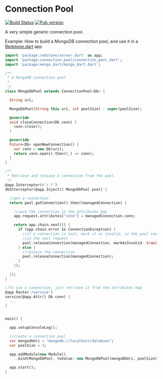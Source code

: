 # Connection Pool

[![Build Status](https://travis-ci.org/redstone-dart/connection_pool.svg?branch=master)](https://travis-ci.org/redstone-dart/connection_pool?branch=master)
[![Pub version](https://img.shields.io/pub/v/connection_pool.svg)](https://pub.dartlang.org/packages/connection_pool)

A very simple generic connection pool.

Example: How to build a MongoDB connection pool, and use it in a [Redstone.dart](http://luizmineo.github.io/redstone.dart) app

```dart
import 'package:redstone/server.dart' as app;
import 'package:connection_pool/connection_pool.dart';
import 'package:mongo_dart/mongo_dart.dart';

/**
 * A MongoDB connection pool
 *
 */
class MongoDbPool extends ConnectionPool<Db> {

  String uri;

  MongoDbPool(String this.uri, int poolSize) : super(poolSize);

  @override
  void closeConnection(Db conn) {
    conn.close();
  }

  @override
  Future<Db> openNewConnection() {
    var conn = new Db(uri);
    return conn.open().then((_) => conn);
  }
}

/**
 * Retrieve and release a connection from the pool.
 */
@app.Interceptor(r'/.*')
dbInterceptor(@app.Inject() MongoDbPool pool) {

  //get a connection
  return pool.getConnection().then((managedConnection) {

    //save the connection in the attributes map
    app.request.attributes["conn"] = managedConnection.conn;

    return app.chain.next(() {
      if (app.chain.error is ConnectionException) {
        //if a connection is lost, mark it as invalid, so the pool can reopen it
        //in the next request
        pool.releaseConnection(managedConnection, markAsInvalid: true);
      } else {
        //release the connection
        pool.releaseConnection(managedConnection);
      }
    });

  });
}

//To use a connection, just retrieve it from the attributes map
@app.Route('/service')
service(@app.Attr() Db conn) {
  ...
}


main() {

  app.setupConsoleLog();

  //create a connection pool
  var mongodbUri = "mongodb://localhost/database";
  var poolSize = 3;

  app.addModule(new Module()
    ..bind(MongoDbPool, toValue: new MongoDbPool(mongoDbUri, poolSize)));

  app.start();
}
```
